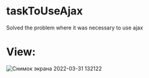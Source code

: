 # taskToUseAjax
Solved the problem where it was necessary to use ajax

# View:

![Снимок экрана 2022-03-31 132122](https://user-images.githubusercontent.com/62174299/161000273-e748a5bd-1986-43d8-812d-2c81d50f2ec0.png)
